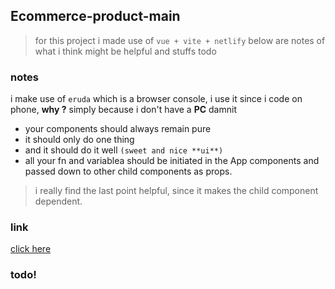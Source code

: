 ## Ecommerce-product-main

> for this project i made use of `vue + vite + netlify`
> below are notes of what i think might be helpful and stuffs todo

### notes

i make use of `eruda` which is a browser console, i use it since i code on phone, **why ?** simply because i don't have a **PC** damnit

- your components should always remain pure
- it should only do one thing
- and it should do it well `(sweet and nice **ui**)`
- all your fn and variablea should be initiated in the App components and passed down to other child components as props.

> i really find the last point helpful, since it makes the child component dependent.

### link
[click here](https://14-fm-soln.netlify.app/)

### todo!
